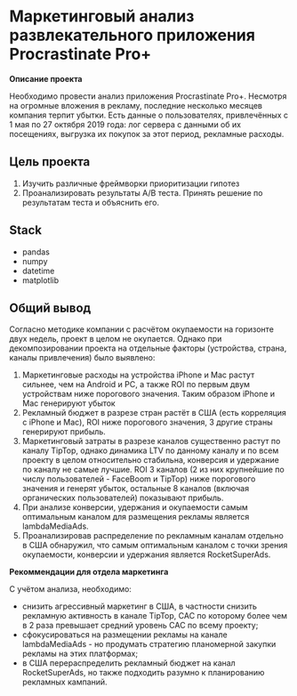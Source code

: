 # Маркетинговый анализ развлекательного приложения Procrastinate Pro+

**Описание проекта**

Необходимо провести анализ приложения Procrastinate Pro+. Несмотря на огромные вложения в рекламу, последние несколько месяцев компания терпит убытки. Есть данные о пользователях, привлечённых с 1 мая по 27 октября 2019 года: лог сервера с данными об их посещениях, выгрузка их покупок за этот период, рекламные расходы.

**Цель проекта**
---
1. Изучить различные фреймворки приоритизации гипотез
2. Проанализировать результаты A/B теста. Принять решение по результатам теста и объяснить его.

**Stack**
---
- pandas
- numpy
- datetime
- matplotlib

**Общий вывод**
---

Согласно методике компании с расчётом окупаемости на горизонте двух недель, проект в целом не окупается.
Однако при декомпозировании проекта на отдельные факторы (устройства, страна, каналы привлечения) было выявлено:

1. Маркетинговые расходы на устройства iPhone и Mac растут сильнее, чем на Android и PC, а также ROI по первым двум устройствам  ниже порогового значения. Таким образом iPhone и Mac генерируют убыток
2. Рекламный бюджет в разрезе стран растёт в США (есть корреляция с iPhone и Mac), ROI ниже порогового значения, 3 другие страны генерируют прибыль.
3. Маркетинговый затраты в разрезе каналов существенно растут по каналу TipTop, однако динамика LTV по данному каналу и по всем проекту в целом относительно стабильна, конверсия и удержание по каналу не самые лучшие. ROI 3 каналов (2 из них крупнейшие по числу пользователей - FaceBoom и TipTop) ниже порогового значения и генерят убыток, остальные 8 каналов (включая органических пользователей) показывают прибыль.
4. При анализе конверсии, удержания и окупаемости самым оптимальным каналом для размещения рекламы является lambdaMediaAds. 
5. Проанализировав распределение по рекламным каналам отдельно в США обнаружил, что самым оптимальным каналом с точки зрения окупаемости, конверсии и удержания является RocketSuperAds.

**Рекоммендации для отдела маркетинга**

С учётом анализа, необходимо: 
* снизить агрессивный маркетинг в США, в частности снизить рекламную активность в канале TipTop, CAC по которому более чем в 2 раза превышает средний уровень CAC по всему проекту;
* сфокусироваться на размещении рекламы на канале lambdaMediaAds - но продумать стратегию планомерной закупки рекламы на этих платформах;
* в США перераспределить рекламный бюджет на канал RocketSuperAds, но также подходить разумно к планированию рекламных кампаний.